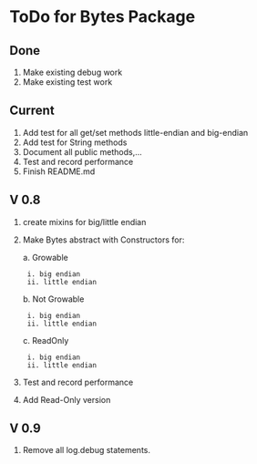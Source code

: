 # ToDo for Bytes Package

## Done

1. Make existing debug work
1. Make existing test work

## Current

1. Add test for all get/set methods little-endian and big-endian
1. Add test for String methods
4. Document all public methods,...
5. Test and record performance
1. Finish README.md


## V 0.8

1. create mixins for big/little endian
2. Make Bytes abstract with Constructors for:

    a. Growable
      
        i. big endian
        ii. little endian
    
    b. Not Growable
    
        i. big endian
        ii. little endian
   
    c. ReadOnly

        i. big endian
        ii. little endian
        
5. Test and record performance

6. Add Read-Only version

## V 0.9

1. Remove all log.debug statements.
